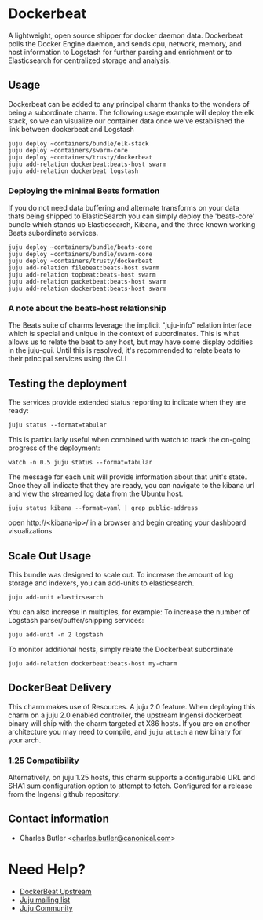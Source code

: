 # Dockerbeat

A lightweight, open source shipper for docker daemon data. Dockerbeat polls
the Docker Engine daemon, and sends cpu, network, memory, and host
information to Logstash for further parsing and enrichment or to Elasticsearch
for centralized storage and analysis.

## Usage

Dockerbeat can be added to any principal charm thanks to the wonders of being
a subordinate charm. The following usage example will deploy the elk stack,
so we can visualize our container data once we've established the link between
dockerbeat and Logstash

    juju deploy ~containers/bundle/elk-stack
    juju deploy ~containers/swarm-core
    juju deploy ~containers/trusty/dockerbeat
    juju add-relation dockerbeat:beats-host swarm
    juju add-relation dockerbeat logstash


### Deploying the minimal Beats formation

If you do not need data buffering and alternate transforms on your data thats
being shipped to ElasticSearch you can simply deploy the 'beats-core' bundle
which stands up Elasticsearch, Kibana, and the three known working Beats
subordinate services.

    juju deploy ~containers/bundle/beats-core
    juju deploy ~containers/bundle/swarm-core
    juju deploy ~containers/trusty/dockerbeat
    juju add-relation filebeat:beats-host swarm
    juju add-relation topbeat:beats-host swarm
    juju add-relation packetbeat:beats-host swarm
    juju add-relation dockerbeat:beats-host swarm

### A note about the beats-host relationship

The Beats suite of charms leverage the implicit "juju-info" relation interface
which is special and unique in the context of subordinates. This is what allows
us to relate the beat to any host, but may have some display oddities in the
juju-gui. Until this is resolved, it's recommended to relate beats to their
principal services using the CLI


## Testing the deployment

The services provide extended status reporting to indicate when they are ready:

    juju status --format=tabular

This is particularly useful when combined with watch to track the on-going
progress of the deployment:

    watch -n 0.5 juju status --format=tabular

The message for each unit will provide information about that unit's state.
Once they all indicate that they are ready, you can navigate to the kibana
url and view the streamed log data from the Ubuntu host.

    juju status kibana --format=yaml | grep public-address

  open http://&lt;kibana-ip&gt;/ in a browser and begin creating your dashboard
  visualizations

## Scale Out Usage

This bundle was designed to scale out. To increase the amount of log storage and
indexers, you can add-units to elasticsearch.

    juju add-unit elasticsearch

You can also increase in multiples, for example: To increase the number of
Logstash parser/buffer/shipping services:

    juju add-unit -n 2 logstash

To monitor additional hosts, simply relate the Dockerbeat subordinate

    juju add-relation dockerbeat:beats-host my-charm

## DockerBeat Delivery

This charm makes use of Resources. A juju 2.0 feature. When deploying this
charm on a juju 2.0 enabled controller, the upstream Ingensi dockerbeat
binary will ship with the charm targeted at X86 hosts. If you are on another
architecture you may need to compile, and `juju attach` a new binary for
your arch.

### 1.25 Compatibility
Alternatively, on juju 1.25 hosts, this charm supports a configurable URL and
SHA1 sum configuration option to attempt to fetch. Configured for a release
from the Ingensi github repository.

## Contact information

- Charles Butler &lt;charles.butler@canonical.com&gt;

# Need Help?

- [DockerBeat Upstream](https://github.com/Ingensi/dockerbeat)
- [Juju mailing list](https://lists.ubuntu.com/mailman/listinfo/juju)
- [Juju Community](https://jujucharms.com/community)
